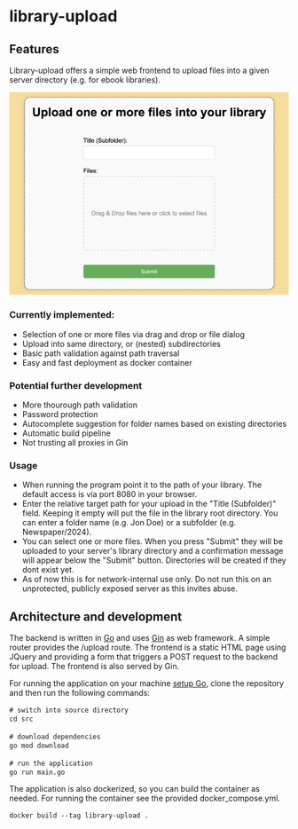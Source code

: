 # library-upload

## Features
Library-upload offers a simple web frontend to upload files into a given server directory (e.g. for ebook libraries).

![Screenshot](img/upload_form.png "Upload form")

### Currently implemented:
* Selection of one or more files via drag and drop or file dialog
* Upload into same directory, or (nested) subdirectories
* Basic path validation against path traversal
* Easy and fast deployment as docker container

### Potential further development
* More thourough path validation
* Password protection
* Autocomplete suggestion for folder names based on existing directories
* Automatic build pipeline
* Not trusting all proxies in Gin

### Usage
* When running the program point it to the path of your library. The default access is via port 8080 in your browser.
* Enter the relative target path for your upload in the "Title (Subfolder)" field. Keeping it empty will put the file in the library root directory. You can enter a folder name (e.g. Jon Doe) or a subfolder (e.g. Newspaper/2024).
* You can select one or more files. When you press "Submit" they will be uploaded to your server's library directory and a confirmation message will appear below the "Submit" button. Directories will be created if they dont exist yet.  
* As of now this is for network-internal use only. Do not run this on an unprotected, publicly exposed server as this invites abuse.

## Architecture and development
The backend is written in [Go](https://go.dev/) and uses [Gin](https://github.com/gin-gonic/gin) as web framework. A simple router provides the /upload route.
The frontend is a static HTML page using JQuery and providing a form that triggers a POST request to the backend for upload. The frontend is also served by Gin.

For running the application on your machine [setup Go](https://go.dev/doc/install), clone the repository and then run the following commands:
```shell
# switch into source directory
cd src

# download dependencies
go mod download

# run the application
go run main.go
```

The application is also dockerized, so you can build the container as needed. For running the container see the provided docker_compose.yml.
```shell
docker build --tag library-upload .
```
